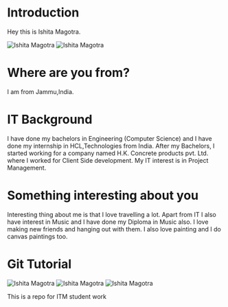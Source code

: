 # Introduction

Hey this is Ishita Magotra.


![Ishita Magotra](https://github.com/illinoistech-itm/imagotra/blob/master/ITMD521/Week-01/images/me.jpg)
![Ishita Magotra](https://github.com/illinoistech-itm/imagotra/blob/master/ITMD521/Week-01/images/nasa.jpg)

# Where are you from?
I am from Jammu,India.

# IT Background
I have done my bachelors in Engineering (Computer Science) and I have done my internship in HCL,Technologies from India. After my Bachelors, I started working for a company named H.K. Concrete products pvt. Ltd. where I worked for Client Side development. My IT interest is in Project Management.

# Something interesting about you

Interesting thing about me is that I love travelling a lot. Apart from IT I also have interest in Music and I have done my Diploma in Music also. I love making new friends and hanging out with them. I also love painting and I do canvas paintings too. 

# Git Tutorial
![Ishita Magotra](https://github.com/illinoistech-itm/imagotra/blob/master/ITMD521/Week-01/images/badge1.PNG)
![Ishita Magotra](https://github.com/illinoistech-itm/imagotra/blob/master/ITMD521/Week-01/images/badge2.PNG)
![Ishita Magotra](https://github.com/illinoistech-itm/imagotra/blob/master/ITMD521/Week-01/images/badge3.PNG)



This is a repo for ITM student work

